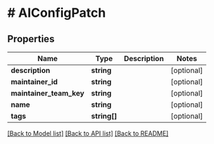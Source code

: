 # # AIConfigPatch

## Properties

Name | Type | Description | Notes
------------ | ------------- | ------------- | -------------
**description** | **string** |  | [optional]
**maintainer_id** | **string** |  | [optional]
**maintainer_team_key** | **string** |  | [optional]
**name** | **string** |  | [optional]
**tags** | **string[]** |  | [optional]

[[Back to Model list]](../../README.md#models) [[Back to API list]](../../README.md#endpoints) [[Back to README]](../../README.md)
